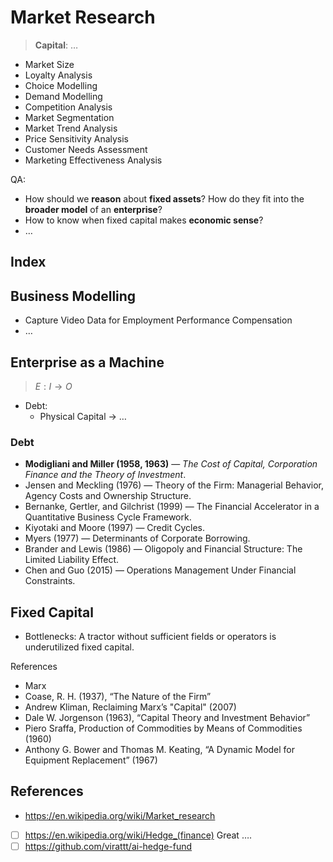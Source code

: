 # Market Research


> **Capital**: …
> 

- Market Size
- Loyalty Analysis
- Choice Modelling
- Demand Modelling
- Competition Analysis
- Market Segmentation
- Market Trend Analysis
- Price Sensitivity Analysis
- Customer Needs Assessment
- Marketing Effectiveness Analysis

QA:

- How should we **reason** about **fixed assets**? How do they fit into the **broader model** of an **enterprise**?
- How to know when fixed capital makes **economic sense**?
- …

## Index

## Business Modelling

- Capture Video Data for Employment Performance Compensation
- …

## Enterprise as a Machine

> $E: I → O$
> 

- Debt:
    - Physical Capital → …

### Debt

- **Modigliani and Miller (1958, 1963)** — *The Cost of Capital, Corporation Finance and the Theory of Investment*.
- Jensen and Meckling (1976) — Theory of the Firm: Managerial Behavior, Agency Costs and Ownership Structure.
- Bernanke, Gertler, and Gilchrist (1999) — The Financial Accelerator in a Quantitative Business Cycle Framework.
- Kiyotaki and Moore (1997) — Credit Cycles.
- Myers (1977) — Determinants of Corporate Borrowing.
- Brander and Lewis (1986) — Oligopoly and Financial Structure: The Limited Liability Effect.
- Chen and Guo (2015) — Operations Management Under Financial Constraints.

## Fixed Capital

- Bottlenecks: A tractor without sufficient fields or operators is underutilized fixed capital.

References

- Marx
- Coase, R. H. (1937), “The Nature of the Firm”
- Andrew Kliman, Reclaiming Marx’s "Capital" (2007)
- Dale W. Jorgenson (1963), “Capital Theory and Investment Behavior”
- Piero Sraffa, Production of Commodities by Means of Commodities (1960)
- Anthony G. Bower and Thomas M. Keating, “A Dynamic Model for Equipment Replacement” (1967)

## References

- https://en.wikipedia.org/wiki/Market_research
- [ ]  https://en.wikipedia.org/wiki/Hedge_(finance) Great ….
- [ ]  https://github.com/virattt/ai-hedge-fund